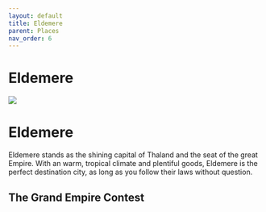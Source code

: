 ```yaml
---
layout: default
title: Eldemere
parent: Places
nav_order: 6
---
```


# Eldemere

![](/the-wide-sea/img/eldemere.jpg)

# Eldemere

Eldemere stands as the shining capital of Thaland and the seat of the great Empire. With an warm, tropical climate and plentiful goods, Eldemere is the perfect destination city, as long as you follow their laws without question.

## The Grand Empire Contest

